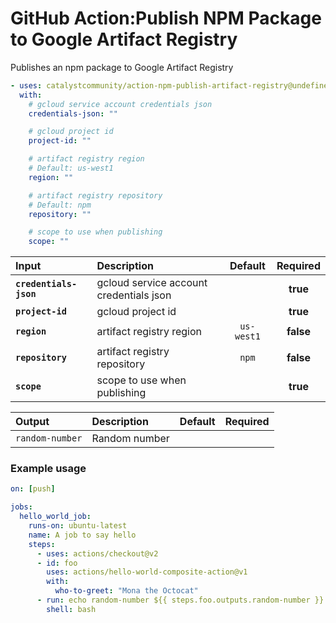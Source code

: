 <!-- start title -->

# GitHub Action:Publish NPM Package to Google Artifact Registry

<!-- end title -->
<!-- start description -->

Publishes an npm package to Google Artifact Registry

<!-- end description -->
<!-- start contents -->
<!-- end contents -->
<!-- start usage -->

```yaml
- uses: catalystcommunity/action-npm-publish-artifact-registry@undefined
  with:
    # gcloud service account credentials json
    credentials-json: ""

    # gcloud project id
    project-id: ""

    # artifact registry region
    # Default: us-west1
    region: ""

    # artifact registry repository
    # Default: npm
    repository: ""

    # scope to use when publishing
    scope: ""
```

<!-- end usage -->
<!-- start inputs -->

| **Input**              | **Description**                         | **Default** | **Required** |
| :--------------------- | :-------------------------------------- | :---------: | :----------: |
| **`credentials-json`** | gcloud service account credentials json |             |   **true**   |
| **`project-id`**       | gcloud project id                       |             |   **true**   |
| **`region`**           | artifact registry region                | `us-west1`  |  **false**   |
| **`repository`**       | artifact registry repository            |    `npm`    |  **false**   |
| **`scope`**            | scope to use when publishing            |             |   **true**   |

<!-- end inputs -->
<!-- start outputs -->

| **Output**      | **Description** | **Default** | **Required** |
| :-------------- | :-------------- | ----------- | ------------ |
| `random-number` | Random number   |             |              |

<!-- end outputs -->
<!-- start examples -->

### Example usage

```yaml
on: [push]

jobs:
  hello_world_job:
    runs-on: ubuntu-latest
    name: A job to say hello
    steps:
      - uses: actions/checkout@v2
      - id: foo
        uses: actions/hello-world-composite-action@v1
        with:
          who-to-greet: "Mona the Octocat"
      - run: echo random-number ${{ steps.foo.outputs.random-number }}
        shell: bash
```

<!-- end examples -->
<!-- start [.github/ghdocs/examples/] -->
<!-- end [.github/ghdocs/examples/] -->
